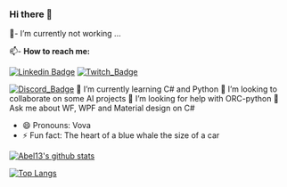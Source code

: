 <!--- [![profile](https://cr-ss-service.azurewebsites.net/api/ScreenShot?widget=summary&username=abel13)]()-->

### Hi there 👋

💼- I’m currently not working ... 
<!--<br/>
[![Accurate Badge](https://i.ytimg.com/vi/eLeFN2EkkB0/maxresdefault.jpg)](https://rawicz.com.ua/)
<br/>-->

📫- <b>How to reach me:</b> <br/>

[![Linkedin Badge](https://img.shields.io/badge/%20-LinkedIn-blue?style=for-the-badge&logo=linkedin)](https://www.linkedin.com/in/vovan-r-24505b11a/)
[![Twitch_Badge](https://img.shields.io/badge/-Twitch-ddd?style=for-the-badge&logo=twitch)](https://www.twitch.tv/antartick)
<!--[![YouTube_Badge](https://img.shields.io/badge/-YouTube-red?style=for-the-badge&logo=youtube)](https://www.youtube.com/designcomwpf)-->
[![Discord_Badge](https://img.shields.io/badge/-Discord-333?style=for-the-badge&logo=discord)](https://discord.gg/cTvKBVDE8a)
 🌱 I’m currently learning C# and Python
 👯 I’m looking to collaborate on some AI projects
 🤔 I’m looking for help with ORC-python
 💬 Ask me about WF, WPF and Material design on C#
- 😄 Pronouns: Vova
- ⚡ Fun fact: The heart of a blue whale the size of a car

[![Abel13's github stats](https://github-readme-stats.vercel.app/api?username=havelockz&show_icons=true&theme=radical)](https://github.com/havelockz/github-readme-stats)

 <!--[![stats](https://cr-skills-chart-widget.azurewebsites.net/api/api?username=havelockz)]()-->
 [![Top Langs](https://github-readme-stats.vercel.app/api/top-langs/?username=havelockz&layout=compact&theme=tokyonight)](https://github.com/havelockz/github-readme-stats)
